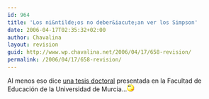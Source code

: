 ```yaml
---
id: 964
title: 'Los ni&ntilde;os no deber&iacute;an ver los Simpson'
date: 2006-04-17T02:35:32+02:00
author: Chavalina
layout: revision
guid: http://www.wp.chavalina.net/2006/04/17/658-revision/
permalink: /2006/04/17/658-revision/
---
```

Al menos eso dice <a href="http://alberto666.blogspot.com/2006/04/los-nios-no-deberan-ver-los-simpson.html" target="_blank">una tesis doctoral</a> presentada en la Facultad de Educaci&oacute;n de la Universidad de Murcia&#8230;![emo](/imagenes/emoticonos/pensativo.gif)